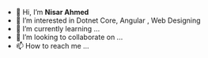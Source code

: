 - 👋 Hi, I’m **Nisar Ahmed**
- 👀 I’m interested in Dotnet Core, Angular , Web Designing 
- 🌱 I’m currently learning ...
- 💞️ I’m looking to collaborate on ...
- 📫 How to reach me ...

<!---
ags-dev02/ags-dev02 is a ✨ special ✨ repository because its `README.md` (this file) appears on your GitHub profile.
You can click the Preview link to take a look at your changes.
--->
